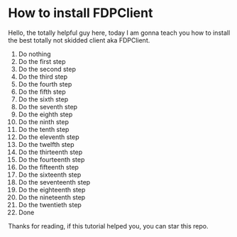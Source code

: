 # How to install FDPClient
Hello, the totally helpful guy here, today I am gonna teach you how to install the best totally not skidded client aka FDPClient.
1. Do nothing
2. Do the first step
3. Do the second step
4. Do the third step
5. Do the fourth step
6. Do the fifth step
7. Do the sixth step
8. Do the seventh step
9. Do the eighth step
10. Do the ninth step
11. Do the tenth step
12. Do the eleventh step
13. Do the twelfth step
14. Do the thirteenth step
15. Do the fourteenth step
16. Do the fifteenth step
17. Do the sixteenth step
18. Do the seventeenth step
19. Do the eighteenth step
20. Do the nineteenth step
21. Do the twentieth step
23. Done

Thanks for reading, if this tutorial helped you, you can star this repo.
